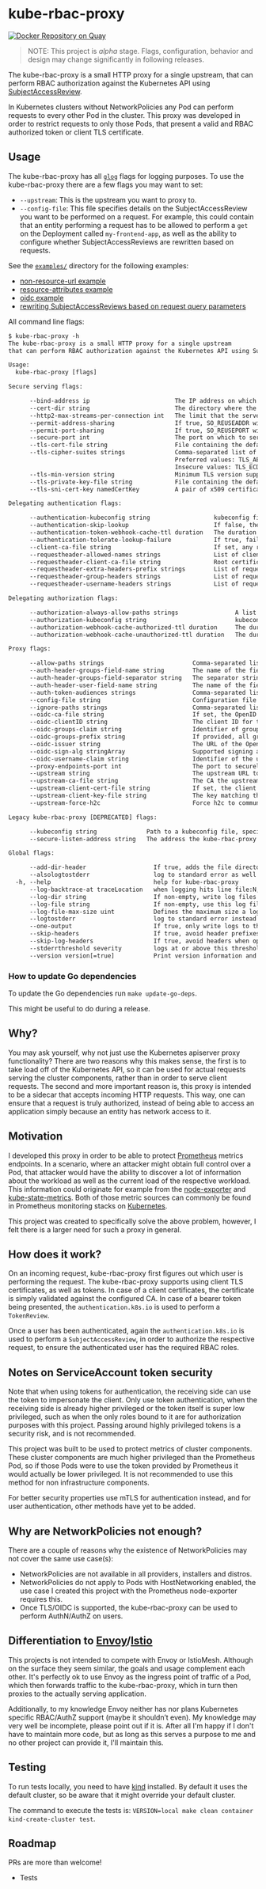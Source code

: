 # kube-rbac-proxy

[![Docker Repository on Quay](https://quay.io/repository/brancz/kube-rbac-proxy/status "Docker Repository on Quay")](https://quay.io/repository/brancz/kube-rbac-proxy)

> NOTE: This project is *alpha* stage. Flags, configuration, behavior and design may change significantly in following releases.

The kube-rbac-proxy is a small HTTP proxy for a single upstream, that can perform RBAC authorization against the Kubernetes API using [SubjectAccessReview](https://kubernetes.io/docs/reference/access-authn-authz/authorization/).

In Kubernetes clusters without NetworkPolicies any Pod can perform requests to every other Pod in the cluster. This proxy was developed in order to restrict requests to only those Pods, that present a valid and RBAC authorized token or client TLS certificate.

## Usage

The kube-rbac-proxy has all [`glog`](https://github.com/golang/glog) flags for logging purposes. To use the kube-rbac-proxy there are a few flags you may want to set:

* `--upstream`: This is the upstream you want to proxy to.
* `--config-file`: This file specifies details on the SubjectAccessReview you want to be performed on a request. For example, this could contain that an entity performing a request has to be allowed to perform a `get` on the Deployment called `my-frontend-app`, as well as the ability to configure whether SubjectAccessReviews are rewritten based on requests.

See the [`examples/`](examples/) directory for the following examples:

* [non-resource-url example](examples/non-resource-url)
* [resource-attributes example](examples/resource-attributes)
* [oidc example](examples/oidc)
* [rewriting SubjectAccessReviews based on request query parameters](examples/rewrites)

All command line flags:

[embedmd]:# (_output/help.txt)
```txt
$ kube-rbac-proxy -h
The kube-rbac-proxy is a small HTTP proxy for a single upstream
that can perform RBAC authorization against the Kubernetes API using SubjectAccessReview.

Usage:
  kube-rbac-proxy [flags]

Secure serving flags:

      --bind-address ip                        The IP address on which to listen for the --secure-port port. The associated interface(s) must be reachable by the rest of the cluster, and by CLI/web clients. If blank or an unspecified address (0.0.0.0 or ::), all interfaces will be used. (default 0.0.0.0)
      --cert-dir string                        The directory where the TLS certs are located. If --tls-cert-file and --tls-private-key-file are provided, this flag will be ignored. (default "apiserver.local.config/certificates")
      --http2-max-streams-per-connection int   The limit that the server gives to clients for the maximum number of streams in an HTTP/2 connection. Zero means to use golang's default.
      --permit-address-sharing                 If true, SO_REUSEADDR will be used when binding the port. This allows binding to wildcard IPs like 0.0.0.0 and specific IPs in parallel, and it avoids waiting for the kernel to release sockets in TIME_WAIT state. [default=false]
      --permit-port-sharing                    If true, SO_REUSEPORT will be used when binding the port, which allows more than one instance to bind on the same address and port. [default=false]
      --secure-port int                        The port on which to serve HTTPS with authentication and authorization. If 0, don't serve HTTPS at all. (default 443)
      --tls-cert-file string                   File containing the default x509 Certificate for HTTPS. (CA cert, if any, concatenated after server cert). If HTTPS serving is enabled, and --tls-cert-file and --tls-private-key-file are not provided, a self-signed certificate and key are generated for the public address and saved to the directory specified by --cert-dir.
      --tls-cipher-suites strings              Comma-separated list of cipher suites for the server. If omitted, the default Go cipher suites will be used. 
                                               Preferred values: TLS_AES_128_GCM_SHA256, TLS_AES_256_GCM_SHA384, TLS_CHACHA20_POLY1305_SHA256, TLS_ECDHE_ECDSA_WITH_AES_128_CBC_SHA, TLS_ECDHE_ECDSA_WITH_AES_128_GCM_SHA256, TLS_ECDHE_ECDSA_WITH_AES_256_CBC_SHA, TLS_ECDHE_ECDSA_WITH_AES_256_GCM_SHA384, TLS_ECDHE_ECDSA_WITH_CHACHA20_POLY1305, TLS_ECDHE_ECDSA_WITH_CHACHA20_POLY1305_SHA256, TLS_ECDHE_RSA_WITH_AES_128_CBC_SHA, TLS_ECDHE_RSA_WITH_AES_128_GCM_SHA256, TLS_ECDHE_RSA_WITH_AES_256_CBC_SHA, TLS_ECDHE_RSA_WITH_AES_256_GCM_SHA384, TLS_ECDHE_RSA_WITH_CHACHA20_POLY1305, TLS_ECDHE_RSA_WITH_CHACHA20_POLY1305_SHA256, TLS_RSA_WITH_AES_128_CBC_SHA, TLS_RSA_WITH_AES_128_GCM_SHA256, TLS_RSA_WITH_AES_256_CBC_SHA, TLS_RSA_WITH_AES_256_GCM_SHA384. 
                                               Insecure values: TLS_ECDHE_ECDSA_WITH_AES_128_CBC_SHA256, TLS_ECDHE_ECDSA_WITH_RC4_128_SHA, TLS_ECDHE_RSA_WITH_3DES_EDE_CBC_SHA, TLS_ECDHE_RSA_WITH_AES_128_CBC_SHA256, TLS_ECDHE_RSA_WITH_RC4_128_SHA, TLS_RSA_WITH_3DES_EDE_CBC_SHA, TLS_RSA_WITH_AES_128_CBC_SHA256, TLS_RSA_WITH_RC4_128_SHA.
      --tls-min-version string                 Minimum TLS version supported. Possible values: VersionTLS10, VersionTLS11, VersionTLS12, VersionTLS13
      --tls-private-key-file string            File containing the default x509 private key matching --tls-cert-file.
      --tls-sni-cert-key namedCertKey          A pair of x509 certificate and private key file paths, optionally suffixed with a list of domain patterns which are fully qualified domain names, possibly with prefixed wildcard segments. The domain patterns also allow IP addresses, but IPs should only be used if the apiserver has visibility to the IP address requested by a client. If no domain patterns are provided, the names of the certificate are extracted. Non-wildcard matches trump over wildcard matches, explicit domain patterns trump over extracted names. For multiple key/certificate pairs, use the --tls-sni-cert-key multiple times. Examples: "example.crt,example.key" or "foo.crt,foo.key:*.foo.com,foo.com". (default [])

Delegating authentication flags:

      --authentication-kubeconfig string                  kubeconfig file pointing at the 'core' kubernetes server with enough rights to create tokenreviews.authentication.k8s.io.
      --authentication-skip-lookup                        If false, the authentication-kubeconfig will be used to lookup missing authentication configuration from the cluster.
      --authentication-token-webhook-cache-ttl duration   The duration to cache responses from the webhook token authenticator. (default 10s)
      --authentication-tolerate-lookup-failure            If true, failures to look up missing authentication configuration from the cluster are not considered fatal. Note that this can result in authentication that treats all requests as anonymous.
      --client-ca-file string                             If set, any request presenting a client certificate signed by one of the authorities in the client-ca-file is authenticated with an identity corresponding to the CommonName of the client certificate.
      --requestheader-allowed-names strings               List of client certificate common names to allow to provide usernames in headers specified by --requestheader-username-headers. If empty, any client certificate validated by the authorities in --requestheader-client-ca-file is allowed.
      --requestheader-client-ca-file string               Root certificate bundle to use to verify client certificates on incoming requests before trusting usernames in headers specified by --requestheader-username-headers. WARNING: generally do not depend on authorization being already done for incoming requests.
      --requestheader-extra-headers-prefix strings        List of request header prefixes to inspect. X-Remote-Extra- is suggested. (default [x-remote-extra-])
      --requestheader-group-headers strings               List of request headers to inspect for groups. X-Remote-Group is suggested. (default [x-remote-group])
      --requestheader-username-headers strings            List of request headers to inspect for usernames. X-Remote-User is common. (default [x-remote-user])

Delegating authorization flags:

      --authorization-always-allow-paths strings                A list of HTTP paths to skip during authorization, i.e. these are authorized without contacting the 'core' kubernetes server. (default [/healthz,/readyz,/livez])
      --authorization-kubeconfig string                         kubeconfig file pointing at the 'core' kubernetes server with enough rights to create subjectaccessreviews.authorization.k8s.io.
      --authorization-webhook-cache-authorized-ttl duration     The duration to cache 'authorized' responses from the webhook authorizer. (default 10s)
      --authorization-webhook-cache-unauthorized-ttl duration   The duration to cache 'unauthorized' responses from the webhook authorizer. (default 10s)

Proxy flags:

      --allow-paths strings                         Comma-separated list of paths against which kube-rbac-proxy pattern-matches the incoming request. If the request doesn't match, kube-rbac-proxy responds with a 404 status code. If omitted, the incoming request path isn't checked. Cannot be used with --ignore-paths.
      --auth-header-groups-field-name string        The name of the field inside a http(2) request header to tell the upstream server about the user's groups (default "x-remote-groups")
      --auth-header-groups-field-separator string   The separator string used for concatenating multiple group names in a groups header field's value (default "|")
      --auth-header-user-field-name string          The name of the field inside a http(2) request header to tell the upstream server about the user's name (default "x-remote-user")
      --auth-token-audiences strings                Comma-separated list of token audiences to accept. By default a token does not have to have any specific audience. It is recommended to set a specific audience.
      --config-file string                          Configuration file to configure kube-rbac-proxy.
      --ignore-paths strings                        Comma-separated list of paths against which kube-rbac-proxy pattern-matches the incoming request. If the requst matches, it will proxy the request without performing an authentication or authorization check. Cannot be used with --allow-paths.
      --oidc-ca-file string                         If set, the OpenID server's certificate will be verified by one of the authorities in the oidc-ca-file, otherwise the host's root CA set will be used.
      --oidc-clientID string                        The client ID for the OpenID Connect client, must be set if oidc-issuer-url is set.
      --oidc-groups-claim string                    Identifier of groups in JWT claim, by default set to 'groups' (default "groups")
      --oidc-groups-prefix string                   If provided, all groups will be prefixed with this value to prevent conflicts with other authentication strategies.
      --oidc-issuer string                          The URL of the OpenID issuer, only HTTPS scheme will be accepted. If set, it will be used to verify the OIDC JSON Web Token (JWT).
      --oidc-sign-alg stringArray                   Supported signing algorithms, default RS256 (default [RS256])
      --oidc-username-claim string                  Identifier of the user in JWT claim, by default set to 'email' (default "email")
      --proxy-endpoints-port int                    The port to securely serve proxy-specific endpoints (such as '/healthz'). Uses the host from the '--secure-listen-address'.
      --upstream string                             The upstream URL to proxy to once requests have successfully been authenticated and authorized.
      --upstream-ca-file string                     The CA the upstream uses for TLS connection. This is required when the upstream uses TLS and its own CA certificate
      --upstream-client-cert-file string            If set, the client will be used to authenticate the proxy to upstream. Requires --upstream-client-key-file to be set, too.
      --upstream-client-key-file string             The key matching the certificate from --upstream-client-cert-file. If set, requires --upstream-client-cert-file to be set, too.
      --upstream-force-h2c                          Force h2c to communicate with the upstream. This is required when the upstream speaks h2c(http/2 cleartext - insecure variant of http/2) only. For example, go-grpc server in the insecure mode, such as helm's tiller w/o TLS, speaks h2c only

Legacy kube-rbac-proxy [DEPRECATED] flags:

      --kubeconfig string              Path to a kubeconfig file, specifying how to connect to the API server. If unset, in-cluster configuration will be used
      --secure-listen-address string   The address the kube-rbac-proxy HTTPs server should listen on.

Global flags:

      --add-dir-header                   If true, adds the file directory to the header of the log messages (DEPRECATED: will be removed in a future release, see https://github.com/kubernetes/enhancements/tree/master/keps/sig-instrumentation/2845-deprecate-klog-specific-flags-in-k8s-components)
      --alsologtostderr                  log to standard error as well as files (no effect when -logtostderr=true) (DEPRECATED: will be removed in a future release, see https://github.com/kubernetes/enhancements/tree/master/keps/sig-instrumentation/2845-deprecate-klog-specific-flags-in-k8s-components)
  -h, --help                             help for kube-rbac-proxy
      --log-backtrace-at traceLocation   when logging hits line file:N, emit a stack trace (default :0) (DEPRECATED: will be removed in a future release, see https://github.com/kubernetes/enhancements/tree/master/keps/sig-instrumentation/2845-deprecate-klog-specific-flags-in-k8s-components)
      --log-dir string                   If non-empty, write log files in this directory (no effect when -logtostderr=true) (DEPRECATED: will be removed in a future release, see https://github.com/kubernetes/enhancements/tree/master/keps/sig-instrumentation/2845-deprecate-klog-specific-flags-in-k8s-components)
      --log-file string                  If non-empty, use this log file (no effect when -logtostderr=true) (DEPRECATED: will be removed in a future release, see https://github.com/kubernetes/enhancements/tree/master/keps/sig-instrumentation/2845-deprecate-klog-specific-flags-in-k8s-components)
      --log-file-max-size uint           Defines the maximum size a log file can grow to (no effect when -logtostderr=true). Unit is megabytes. If the value is 0, the maximum file size is unlimited. (default 1800) (DEPRECATED: will be removed in a future release, see https://github.com/kubernetes/enhancements/tree/master/keps/sig-instrumentation/2845-deprecate-klog-specific-flags-in-k8s-components)
      --logtostderr                      log to standard error instead of files (default true) (DEPRECATED: will be removed in a future release, see https://github.com/kubernetes/enhancements/tree/master/keps/sig-instrumentation/2845-deprecate-klog-specific-flags-in-k8s-components)
      --one-output                       If true, only write logs to their native severity level (vs also writing to each lower severity level; no effect when -logtostderr=true) (DEPRECATED: will be removed in a future release, see https://github.com/kubernetes/enhancements/tree/master/keps/sig-instrumentation/2845-deprecate-klog-specific-flags-in-k8s-components)
      --skip-headers                     If true, avoid header prefixes in the log messages (DEPRECATED: will be removed in a future release, see https://github.com/kubernetes/enhancements/tree/master/keps/sig-instrumentation/2845-deprecate-klog-specific-flags-in-k8s-components)
      --skip-log-headers                 If true, avoid headers when opening log files (no effect when -logtostderr=true) (DEPRECATED: will be removed in a future release, see https://github.com/kubernetes/enhancements/tree/master/keps/sig-instrumentation/2845-deprecate-klog-specific-flags-in-k8s-components)
      --stderrthreshold severity         logs at or above this threshold go to stderr when writing to files and stderr (no effect when -logtostderr=true or -alsologtostderr=false) (default 2) (DEPRECATED: will be removed in a future release, see https://github.com/kubernetes/enhancements/tree/master/keps/sig-instrumentation/2845-deprecate-klog-specific-flags-in-k8s-components)
      --version version[=true]           Print version information and quit
```


### How to update Go dependencies

To update the Go dependencies run `make update-go-deps`.

This might be useful to do during a release.

## Why?

You may ask yourself, why not just use the Kubernetes apiserver proxy functionality? There are two reasons why this makes sense, the first is to take load off of the Kubernetes API, so it can be used for actual requests serving the cluster components, rather than in order to serve client requests. The second and more important reason is, this proxy is intended to be a sidecar that accepts incoming HTTP requests. This way, one can ensure that a request is truly authorized, instead of being able to access an application simply because an entity has network access to it.

## Motivation

I developed this proxy in order to be able to protect [Prometheus](https://prometheus.io/) metrics endpoints. In a scenario, where an attacker might obtain full control over a Pod, that attacker would have the ability to discover a lot of information about the workload as well as the current load of the respective workload. This information could originate for example from the [node-exporter](https://github.com/prometheus/node_exporter) and [kube-state-metrics](https://github.com/kubernetes/kube-state-metrics). Both of those metric sources can commonly be found in Prometheus monitoring stacks on [Kubernetes](https://kubernetes.io/).

This project was created to specifically solve the above problem, however, I felt there is a larger need for such a proxy in general.

## How does it work?

On an incoming request, kube-rbac-proxy first figures out which user is performing the request. The kube-rbac-proxy supports using client TLS certificates, as well as tokens. In case of a client certificates, the certificate is simply validated against the configured CA. In case of a bearer token being presented, the `authentication.k8s.io` is used to perform a `TokenReview`.

Once a user has been authenticated, again the `authentication.k8s.io` is used to perform a `SubjectAccessReview`, in order to authorize the respective request, to ensure the authenticated user has the required RBAC roles.

## Notes on ServiceAccount token security

Note that when using tokens for authentication, the receiving side can use the token to impersonate the client. Only use token authentication, when the receiving side is already higher privileged or the token itself is super low privileged, such as when the only roles bound to it are for authorization purposes with this project. Passing around highly privileged tokens is a security risk, and is not recommended.

This project was built to be used to protect metrics of cluster components. These cluster components are much higher privileged than the Prometheus Pod, so if those Pods were to use the token provided by Prometheus it would actually be lower privileged. It is not recommended to use this method for non infrastructure components.

For better security properties use mTLS for authentication instead, and for user authentication, other methods have yet to be added.

## Why are NetworkPolicies not enough?

There are a couple of reasons why the existence of NetworkPolicies may not cover the same use case(s):

* NetworkPolicies are not available in all providers, installers and distros.
* NetworkPolicies do not apply to Pods with HostNetworking enabled, the use case I created this project with the Prometheus node-exporter requires this.
* Once TLS/OIDC is supported, the kube-rbac-proxy can be used to perform AuthN/AuthZ on users.

## Differentiation to [Envoy](https://www.envoyproxy.io/)/[Istio](https://istio.io/)

This projects is not intended to compete with Envoy or IstioMesh. Although on the surface they seem similar, the goals and usage complement each other. It's perfectly ok to use Envoy as the ingress point of traffic of a Pod, which then forwards traffic to the kube-rbac-proxy, which in turn then proxies to the actually serving application.

Additionally, to my knowledge Envoy neither has nor plans Kubernetes specific RBAC/AuthZ support (maybe it shouldn’t even). My knowledge may very well be incomplete, please point out if it is. After all I'm happy if I don't have to maintain more code, but as long as this serves a purpose to me and no other project can provide it, I'll maintain this.

## Testing

To run tests locally, you need to have [kind](https://kind.sigs.k8s.io/) installed. By default it uses the default cluster, so be aware that it might override your default cluster.

The command to execute the tests is: `VERSION=local make clean container kind-create-cluster test`.

## Roadmap

PRs are more than welcome!

* Tests

